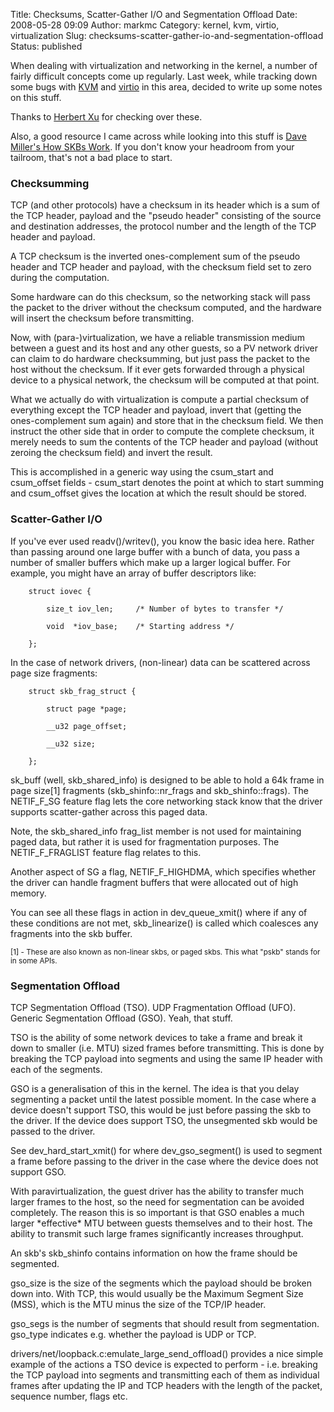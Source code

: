 Title: Checksums, Scatter-Gather I/O and Segmentation Offload
Date: 2008-05-28 09:09
Author: markmc
Category: kernel, kvm, virtio, virtualization
Slug: checksums-scatter-gather-io-and-segmentation-offload
Status: published

When dealing with virtualization and networking in the kernel, a number
of fairly difficult concepts come up regularly. Last week, while
tracking down some bugs with [KVM](http://kvm.qumranet.com/) and
[virtio](http://lwn.net/Articles/239238/) in this area, decided to write
up some notes on this stuff.

Thanks to [Herbert Xu](http://gondor.apana.org.au/~herbert/) for
checking over these.

Also, a good resource I came across while looking into this stuff is
[Dave Miller's How SKBs
Work](http://vger.kernel.org/~davem/skb_data.html). If you don't know
your headroom from your tailroom, that's not a bad place to start.

### Checksumming

TCP (and other protocols) have a checksum in its header which is a sum
of the TCP header, payload and the "pseudo header" consisting of the
source and destination addresses, the protocol number and the length of
the TCP header and payload.

A TCP checksum is the inverted ones-complement sum of the pseudo header
and TCP header and payload, with the checksum field set to zero during
the computation.

Some hardware can do this checksum, so the networking stack will pass
the packet to the driver without the checksum computed, and the hardware
will insert the checksum before transmitting.

Now, with (para-)virtualization, we have a reliable transmission medium
between a guest and its host and any other guests, so a PV network
driver can claim to do hardware checksumming, but just pass the packet
to the host without the checksum. If it ever gets forwarded through a
physical device to a physical network, the checksum will be computed at
that point.

What we actually do with virtualization is compute a partial checksum of
everything except the TCP header and payload, invert that (getting the
ones-complement sum again) and store that in the checksum field. We then
instruct the other side that in order to compute the complete checksum,
it merely needs to sum the contents of the TCP header and payload
(without zeroing the checksum field) and invert the result.

This is accomplished in a generic way using the csum\_start and
csum\_offset fields - csum\_start denotes the point at which to start
summing and csum\_offset gives the location at which the result should
be stored.

### Scatter-Gather I/O

If you've ever used readv()/writev(), you know the basic idea here.
Rather than passing around one large buffer with a bunch of data, you
pass a number of smaller buffers which make up a larger logical buffer.
For example, you might have an array of buffer descriptors like:

        struct iovec {

            size_t iov_len;     /* Number of bytes to transfer */

            void  *iov_base;    /* Starting address */

        };

In the case of network drivers, (non-linear) data can be scattered
across page size fragments:

        struct skb_frag_struct {

            struct page *page;

            __u32 page_offset;

            __u32 size;

        };

sk\_buff (well, skb\_shared\_info) is designed to be able to hold a 64k
frame in page size\[1\] fragments (skb\_shinfo::nr\_frags and
skb\_shinfo::frags). The NETIF\_F\_SG feature flag lets the core
networking stack know that the driver supports scatter-gather across
this paged data.

Note, the skb\_shared\_info frag\_list member is not used for
maintaining paged data, but rather it is used for fragmentation
purposes. The NETIF\_F\_FRAGLIST feature flag relates to this.

Another aspect of SG a flag, NETIF\_F\_HIGHDMA, which specifies whether
the driver can handle fragment buffers that were allocated out of high
memory.

You can see all these flags in action in dev\_queue\_xmit() where if any
of these conditions are not met, skb\_linearize() is called which
coalesces any fragments into the skb buffer.

<small>\[1\] - These are also known as non-linear skbs, or paged skbs.
This what "pskb" stands for in some APIs.</small>

### Segmentation Offload

TCP Segmentation Offload (TSO). UDP Fragmentation Offload (UFO). Generic
Segmentation Offload (GSO). Yeah, that stuff.

TSO is the ability of some network devices to take a frame and break it
down to smaller (i.e. MTU) sized frames before transmitting. This is
done by breaking the TCP payload into segments and using the same IP
header with each of the segments.

GSO is a generalisation of this in the kernel. The idea is that you
delay segmenting a packet until the latest possible moment. In the case
where a device doesn't support TSO, this would be just before passing
the skb to the driver. If the device does support TSO, the unsegmented
skb would be passed to the driver.

See dev\_hard\_start\_xmit() for where dev\_gso\_segment() is used to
segment a frame before passing to the driver in the case where the
device does not support GSO.

With paravirtualization, the guest driver has the ability to transfer
much larger frames to the host, so the need for segmentation can be
avoided completely. The reason this is so important is that GSO enables
a much larger \*effective\* MTU between guests themselves and to their
host. The ability to transmit such large frames significantly increases
throughput.

An skb's skb\_shinfo contains information on how the frame should be
segmented.

gso\_size is the size of the segments which the payload should be broken
down into. With TCP, this would usually be the Maximum Segment Size
(MSS), which is the MTU minus the size of the TCP/IP header.

gso\_segs is the number of segments that should result from
segmentation. gso\_type indicates e.g. whether the payload is UDP or
TCP.

drivers/net/loopback.c:emulate\_large\_send\_offload() provides a nice
simple example of the actions a TSO device is expected to perform - i.e.
breaking the TCP payload into segments and transmitting each of them as
individual frames after updating the IP and TCP headers with the length
of the packet, sequence number, flags etc.
